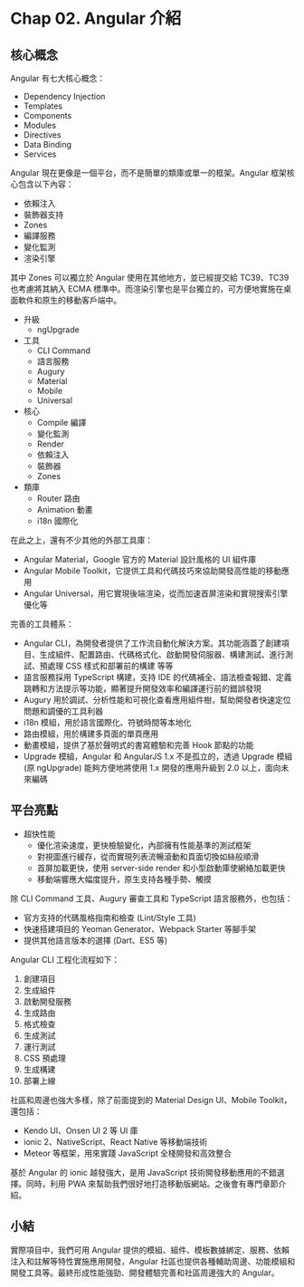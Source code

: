 # Chap 02. Angular 介紹

## 核心概念

Angular 有七大核心概念：

- Dependency Injection
- Templates
- Components
- Modules
- Directives
- Data Binding
- Services

Angular 現在更像是一個平台，而不是簡單的類庫或單一的框架。Angular 框架核心包含以下內容：

- 依賴注入
- 裝飾器支持
- Zones
- 編譯服務
- 變化監測
- 渲染引擎

其中 Zones 可以獨立於 Angular 使用在其他地方，並已經提交給 TC39、TC39 也考慮將其納入 ECMA 標準中。而渲染引擎也是平台獨立的，可方便地實施在桌面軟件和原生的移動客戶端中。

- 升級
  - ngUpgrade
- 工具
  - CLI Command
  - 語言服務
  - Augury
  - Material
  - Mobile
  - Universal
- 核心
  - Compile 編譯
  - 變化監測
  - Render
  - 依賴注入
  - 裝飾器
  - Zones
- 類庫
  - Router 路由
  - Animation 動畫
  - i18n 國際化

在此之上，還有不少其他的外部工具庫：

- Angular Material，Google 官方的 Material 設計風格的 UI 組件庫
- Angular Mobile Toolkit，它提供工具和代碼技巧來協助開發高性能的移動應用
- Angular Universal，用它實現後端渲染，從而加速首屏渲染和實現搜索引擎優化等

完善的工具體系：

- Angular CLI，為開發者提供了工作流自動化解決方案。其功能涵蓋了創建項目、生成組件、配置路由、代碼格式化、啟動開發伺服器、構建測試、進行測試、預處理 CSS 樣式和部署前的構建 等等
- 語言服務採用 TypeScript 構建，支持 IDE 的代碼補全、語法檢查報錯、定義跳轉和方法提示等功能，顯著提升開發效率和編譯運行前的錯誤發現
- Augury 用於調試、分析性能和可視化查看應用組件樹，幫助開發者快速定位問題和調優的工具利器
- i18n 模組，用於語言國際化、符號時間等本地化
- 路由模組，用於構建多頁面的單頁應用
- 動畫模組，提供了基於聲明式的書寫體驗和完善 Hook 節點的功能
- Upgrade 模組，Angular 和 AngularJS 1.x 不是孤立的，透過 Upgrade 模組 (原 ngUpgrade) 能夠方便地將使用 1.x 開發的應用升級到 2.0 以上，面向未來編碼

## 平台亮點

- 超快性能
  - 優化渲染速度，更快檢驗變化，內部擁有性能基準的測試框架
  - 對視圖進行緩存，從而實現列表流暢滾動和頁面切換如絲般順滑
  - 首屏加載更快，使用 server-side render 和小型啟動庫使網絡加載更快
  - 移動端響應大幅度提升，原生支持各種手勢、觸摸

除 CLI Command 工具、Augury 審查工具和 TypeScript 語言服務外，也包括：

- 官方支持的代碼風格指南和檢查 (Lint/Style 工具)
- 快速搭建項目的 Yeoman Generator、Webpack Starter 等腳手架
- 提供其他語言版本的選擇 (Dart、ES5 等)

Angular CLI 工程化流程如下：

1. 創建項目
2. 生成組件
3. 啟動開發服務
4. 生成路由
5. 格式檢查
6. 生成測試
7. 運行測試
8. CSS 預處理
9. 生成構建
10. 部署上線

社區和周邊也強大多樣，除了前面提到的 Material Design UI、Mobile Toolkit，還包括：

- Kendo UI、Onsen UI 2 等 UI 庫
- ionic 2、NativeScript、React Native 等移動端技術
- Meteor 等框架，用來實踐 JavaScript 全棧開發和高效整合

基於 Angular 的 ionic 越發強大，是用 JavaScript 技術開發移動應用的不錯選擇。同時，利用 PWA 來幫助我們很好地打造移動版網站。之後會有專門章節介紹。

## 小結

實際項目中，我們可用 Angular 提供的模組、組件、模板數據綁定、服務、依賴注入和註解等特性實施應用開發，Angular 社區也提供各種輔助周邊、功能模組和開發工具等。最終形成性能強勁、開發體驗完善和社區周邊強大的 Angular。
